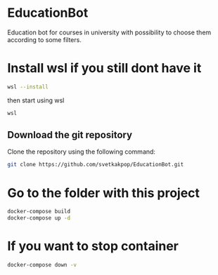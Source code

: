 # EducationBot

Education bot for courses in university with possibility to choose them according to some filters.

# Install wsl if you still dont have it
```bash
wsl --install
```
then start using wsl 

```bash
wsl
```
## Download the git repository

Clone the repository using the following command:

```bash
git clone https://github.com/svetkakpop/EducationBot.git
```


# Go to the folder with this project
```bash
docker-compose build
docker-compose up -d
```

# If you want to stop container
```bash
docker-compose down -v
```
